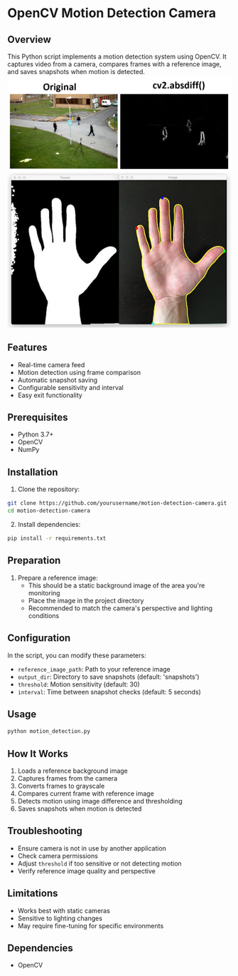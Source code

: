 # OpenCV Motion Detection Camera

## Overview
This Python script implements a motion detection system using OpenCV. It captures video from a camera, compares frames with a reference image, and saves snapshots when motion is detected.
![Alt Text](abs.png)
![Alt Text](counter-detection.jpg)
## Features
- Real-time camera feed
- Motion detection using frame comparison
- Automatic snapshot saving
- Configurable sensitivity and interval
- Easy exit functionality

## Prerequisites
- Python 3.7+
- OpenCV
- NumPy

## Installation

1. Clone the repository:
```bash
git clone https://github.com/yourusername/motion-detection-camera.git
cd motion-detection-camera
```

2. Install dependencies:
```bash
pip install -r requirements.txt
```

## Preparation
1. Prepare a reference image:
   - This should be a static background image of the area you're monitoring
   - Place the image in the project directory
   - Recommended to match the camera's perspective and lighting conditions

## Configuration
In the script, you can modify these parameters:
- `reference_image_path`: Path to your reference image
- `output_dir`: Directory to save snapshots (default: 'snapshots')
- `threshold`: Motion sensitivity (default: 30)
- `interval`: Time between snapshot checks (default: 5 seconds)

## Usage
```bash
python motion_detection.py
```

## How It Works
1. Loads a reference background image
2. Captures frames from the camera
3. Converts frames to grayscale
4. Compares current frame with reference image
5. Detects motion using image difference and thresholding
6. Saves snapshots when motion is detected

## Troubleshooting
- Ensure camera is not in use by another application
- Check camera permissions
- Adjust `threshold` if too sensitive or not detecting motion
- Verify reference image quality and perspective

## Limitations
- Works best with static cameras
- Sensitive to lighting changes
- May require fine-tuning for specific environments

## Dependencies
- OpenCV
